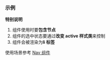 ### 示例

**特别说明**

1. 组件使用时要**包含节点**
2. 组件的选中状态要通过**改变 active 样式类**来控制
3. 组件会被渲染为**li 标签**

使用场景参考 [Nav 组件](#nav)
